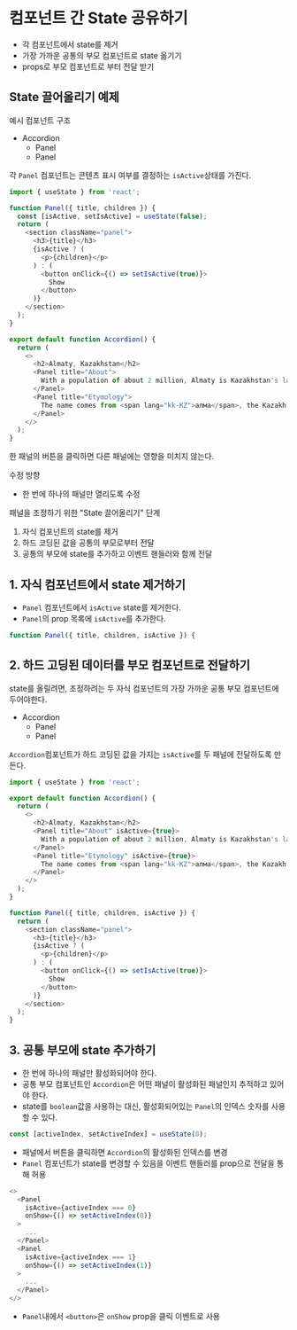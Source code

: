 # 컴포넌트 간 State 공유하기
- 각 컴포넌트에서 state를 제거
- 가장 가까운 공통의 부모 컴포넌트로 state 옮기기
- props로 부모 컴포넌트로 부터 전달 받기

## State 끌어올리기 예제

예시 컴포넌트 구조
- Accordion
  - Panel
  - Panel

각 `Panel` 컴포넌트는 콘텐츠 표시 여부를 결정하는 `isActive`상태를 가진다.

```javascript
import { useState } from 'react';

function Panel({ title, children }) {
  const [isActive, setIsActive] = useState(false);
  return (
    <section className="panel">
      <h3>{title}</h3>
      {isActive ? (
        <p>{children}</p>
      ) : (
        <button onClick={() => setIsActive(true)}>
          Show
        </button>
      )}
    </section>
  );
}

export default function Accordion() {
  return (
    <>
      <h2>Almaty, Kazakhstan</h2>
      <Panel title="About">
        With a population of about 2 million, Almaty is Kazakhstan's largest city. From 1929 to 1997, it was its capital city.
      </Panel>
      <Panel title="Etymology">
        The name comes from <span lang="kk-KZ">алма</span>, the Kazakh word for "apple" and is often translated as "full of apples". In fact, the region surrounding Almaty is thought to be the ancestral home of the apple, and the wild <i lang="la">Malus sieversii</i> is considered a likely candidate for the ancestor of the modern domestic apple.
      </Panel>
    </>
  );
}
```
한 패널의 버튼을 클릭하면 다른 패널에는 영향을 미치지 않는다.

수정 방향  
- 한 번에 하나의 패널만 열리도록 수정

패널을 조정하기 위한 "State 끌어올리기" 단계
1. 자식 컴포넌트의 state를 제거
2. 하드 코딩된 값을 공통의 부모로부터 전달
3. 공통의 부모에 state를 추가하고 이벤트 핸들러와 함께 전달

## 1. 자식 컴포넌트에서 state 제거하기
- `Panel` 컴포넌트에서 `isActive` state를 제거한다.
- `Panel`의 prop 목록에 `isActive`를 추가한다.
```javascript
function Panel({ title, children, isActive }) {
```


## 2. 하드 고딩된 데이터를 부모 컴포넌트로 전달하기
state를 올릴려면, 조정하려는 두 자식 컴포넌트의 가장 가까운 공통 부모 컴포넌트에 두어야한다.
- Accordion
  - Panel
  - Panel

`Accordion`컴포넌트가 하드 코딩된 값을 가지는 `isActive`를 두 패널에 전달하도록 만든다.
```javascript
import { useState } from 'react';

export default function Accordion() {
  return (
    <>
      <h2>Almaty, Kazakhstan</h2>
      <Panel title="About" isActive={true}>
        With a population of about 2 million, Almaty is Kazakhstan's largest city. From 1929 to 1997, it was its capital city.
      </Panel>
      <Panel title="Etymology" isActive={true}>
        The name comes from <span lang="kk-KZ">алма</span>, the Kazakh word for "apple" and is often translated as "full of apples". In fact, the region surrounding Almaty is thought to be the ancestral home of the apple, and the wild <i lang="la">Malus sieversii</i> is considered a likely candidate for the ancestor of the modern domestic apple.
      </Panel>
    </>
  );
}

function Panel({ title, children, isActive }) {
  return (
    <section className="panel">
      <h3>{title}</h3>
      {isActive ? (
        <p>{children}</p>
      ) : (
        <button onClick={() => setIsActive(true)}>
          Show
        </button>
      )}
    </section>
  );
}
```

## 3. 공통 부모에 state 추가하기
- 한 번에 하나의 패널만 활성화되어야 한다.
- 공통 부모 컴포넌트인 `Accordion`은 어떤 패널이 활성화된 패널인지 추적하고 있어야 한다.
- state를 `boolean`값을 사용하는 대신, 활성화되어있는 `Panel`의 인덱스 숫자를 사용할 수 있다.
```javascript
const [activeIndex, setActiveIndex] = useState(0);
```
- 패널에서 버튼을 클릭하면 `Accordion`의 활성화된 인덱스를 변경
- `Panel` 컴포넌트가 state를 변경할 수 있음을 이벤트 핸들러를 prop으로 전달을 통해 허용
```javascript
<>
  <Panel
    isActive={activeIndex === 0}
    onShow={() => setActiveIndex(0)}
  >
    ...
  </Panel>
  <Panel
    isActive={activeIndex === 1}
    onShow={() => setActiveIndex(1)}
  >
    ...
  </Panel>
</>
```
- `Panel`내에서 `<button>`은 `onShow` prop을 클릭 이벤트로 사용